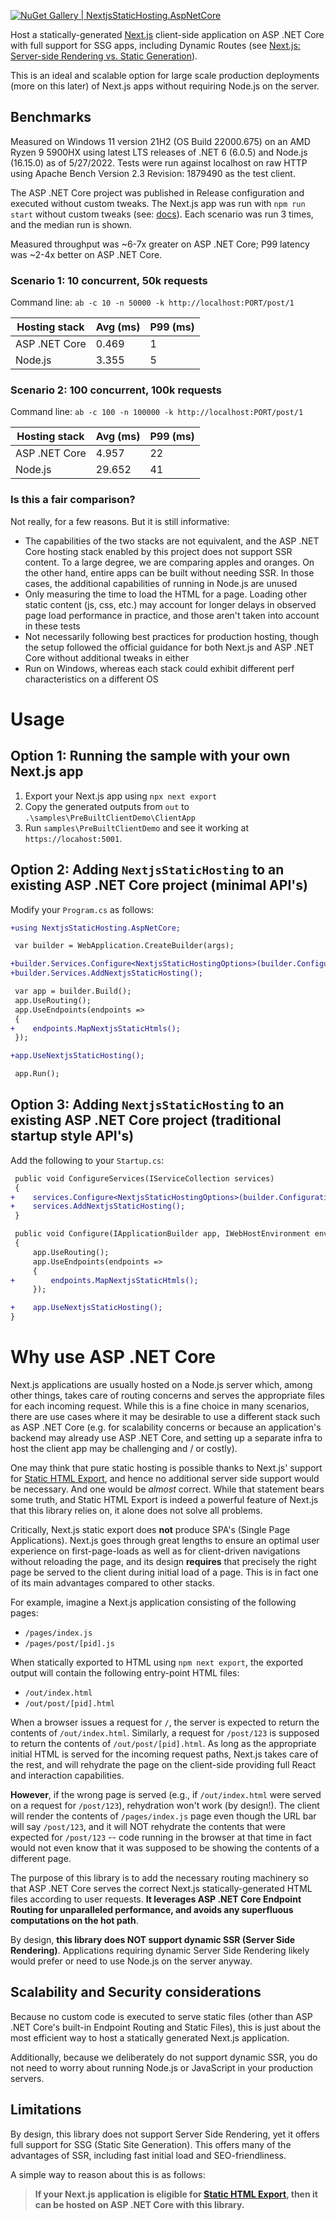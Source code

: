 [![NuGet Gallery | NextjsStaticHosting.AspNetCore](https://img.shields.io/nuget/v/NextjsStaticHosting.AspNetCore?style=plastic)](https://www.nuget.org/packages/NextjsStaticHosting.AspNetCore)

Host a statically-generated [Next.js](https://nextjs.org/) client-side application on ASP .NET Core
with full support for SSG apps, including Dynamic Routes
(see [Next.js: Server-side Rendering vs. Static Generation](https://vercel.com/blog/nextjs-server-side-rendering-vs-static-generation)).

This is an ideal and scalable option for large scale production deployments (more on this later) of Next.js apps without requiring Node.js on the server.

## Benchmarks

Measured on Windows 11 version 21H2 (OS Build 22000.675) on an	AMD Ryzen 9 5900HX using latest LTS releases of .NET 6 (6.0.5) and Node.js (16.15.0) as of 5/27/2022.
Tests were run against localhost on raw HTTP using Apache Bench Version 2.3 Revision: 1879490 as the test client.

The ASP .NET Core project was published in Release configuration and executed without custom tweaks. The Next.js app was run with `npm run start` without custom tweaks (see: [docs](https://nextjs.org/docs/deployment#nodejs-server)). Each scenario was run 3 times, and the median run is shown.

Measured throughput was ~6-7x greater on ASP .NET Core; P99 latency was ~2-4x better on ASP .NET Core.

### Scenario 1: 10 concurrent, 50k requests

Command line: `ab -c 10 -n 50000 -k http://localhost:PORT/post/1`

Hosting stack | Avg (ms) | P99 (ms)
--------------|----------|---------
ASP .NET Core | 0.469    | 1
Node.js       | 3.355    | 5


### Scenario 2: 100 concurrent, 100k requests

Command line: `ab -c 100 -n 100000 -k http://localhost:PORT/post/1`

Hosting stack | Avg (ms)   | P99 (ms)
--------------|------------|---------
ASP .NET Core | 4.957      | 22
Node.js       | 29.652     | 41

### Is this a fair comparison?

Not really, for a few reasons. But it is still informative:
* The capabilities of the two stacks are not equivalent, and the ASP .NET Core hosting stack enabled by this project does not support SSR content. To a large degree, we are comparing apples and oranges. On the other hand, entire apps can be built without needing SSR. In those cases, the additional capabilities of running in Node.js are unused
* Only measuring the time to load the HTML for a page. Loading other static content (js, css, etc.) may account for longer delays in observed page load performance in practice, and those aren't taken into account in these tests
* Not necessarily following best practices for production hosting, though the setup followed the official guidance for both Next.js and ASP .NET Core without additional tweaks in either
* Run on Windows, whereas each stack could exhibit different perf characteristics on a different OS

# Usage

## Option 1: Running the sample with your own Next.js app

1. Export your Next.js app using `npx next export`
2. Copy the generated outputs from `out` to `.\samples\PreBuiltClientDemo\ClientApp`
3. Run `samples\PreBuiltClientDemo` and see it working at `https://locahost:5001`.


## Option 2: Adding `NextjsStaticHosting` to an existing ASP .NET Core project (minimal API's)

Modify your `Program.cs` as follows:

```diff
+using NextjsStaticHosting.AspNetCore;

 var builder = WebApplication.CreateBuilder(args);

+builder.Services.Configure<NextjsStaticHostingOptions>(builder.Configuration.GetSection("NextjsStaticHosting"));
+builder.Services.AddNextjsStaticHosting();

 var app = builder.Build();
 app.UseRouting();
 app.UseEndpoints(endpoints =>
 {
+    endpoints.MapNextjsStaticHtmls();
 });

+app.UseNextjsStaticHosting();

 app.Run();
```


## Option 3: Adding `NextjsStaticHosting` to an existing ASP .NET Core project (traditional startup style API's)

Add the following to your `Startup.cs`:

```diff
 public void ConfigureServices(IServiceCollection services)
 {
+    services.Configure<NextjsStaticHostingOptions>(builder.Configuration.GetSection("NextjsStaticHosting"));
+    services.AddNextjsStaticHosting();
 }

 public void Configure(IApplicationBuilder app, IWebHostEnvironment env)
 {
     app.UseRouting();
     app.UseEndpoints(endpoints =>
     {
+        endpoints.MapNextjsStaticHtmls();
     });

+    app.UseNextjsStaticHosting();
}
```

# Why use ASP .NET Core

Next.js applications are usually hosted on a Node.js server which, among other things, takes care of routing concerns and serves the appropriate files for each incoming request. While this is a fine choice in many scenarios, there are use cases where it may be desirable to use a different stack such as ASP .NET Core (e.g. for scalability concerns or because an application's backend may already use ASP .NET Core, and setting up a separate infra to host the client app may be challenging and / or costly).

One may think that pure static hosting is possible thanks to Next.js' support for [Static HTML Export](https://nextjs.org/docs/advanced-features/static-html-export), and hence no additional server side support would be necessary. And one would be *almost* correct. While that statement bears some truth, and Static HTML Export is indeed a powerful feature of Next.js that this library relies on, it alone does not solve all problems.

Critically, Next.js static export does **not** produce SPA's (Single Page Applications). Next.js goes through great lengths to ensure an optimal user experience on first-page-loads as well as for client-driven navigations without reloading the page, and its design **requires** that precisely the right page be served to the client during initial load of a page. This is in fact one of its main advantages compared to other stacks.

For example, imagine a Next.js application consisting of the following pages:

* `/pages/index.js`
* `/pages/post/[pid].js`

When statically exported to HTML using `npm next export`, the exported output will contain the following entry-point HTML files:

* `/out/index.html`
* `/out/post/[pid].html`

When a browser issues a request for `/`, the server is expected to return the contents of `/out/index.html`. Similarly, a request for `/post/123` is supposed to return the contents of `/out/post/[pid].html`. As long as the appropriate initial HTML is served for the incoming request paths, Next.js takes care of the rest, and will rehydrate the page on the client-side providing full React and interaction capabilities.

**However**, if the wrong page is served (e.g., if `/out/index.html` were served on a request for `/post/123`), rehydration won't work (by design!). The client will render the contents of `/pages/index.js` page even though the URL bar will say `/post/123`, and it will NOT rehydrate the contents that were expected for `/post/123` -- code running in the browser at that time in fact would not even know that it was supposed to be showing the contents of a different page.

The purpose of this library is to add the necessary routing machinery so that ASP .NET Core serves the correct Next.js statically-generated HTML files according to user requests. **It leverages ASP .NET Core Endpoint Routing for unparalleled performance, and avoids any superfluous computations on the hot path**.

By design, **this library does NOT support dynamic SSR (Server Side Rendering)**. Applications requiring dynamic Server Side Rendering likely would prefer or need to use Node.js on the server anyway.


## Scalability and Security considerations

Because no custom code is executed to serve static files (other than ASP .NET Core's built-in Endpoint Routing and Static Files), this is just about the most efficient way to host a statically generated Next.js application.

Additionally, because we deliberately do not support dynamic SSR, you do not need to worry about running Node.js or JavaScript in your production servers.


## Limitations

By design, this library does not support Server Side Rendering, yet it offers full support for SSG (Static Site Generation). This offers many of the advantages of SSR, including fast initial load and SEO-friendliness.

A simple way to reason about this is as follows:

> **If your Next.js application is eligible for [Static HTML Export](https://nextjs.org/docs/advanced-features/static-html-export), then it can be hosted on ASP .NET Core with this library.**

